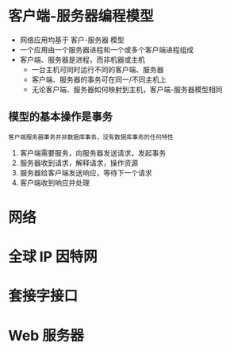 # 客户端-服务器编程模型

* 网络应用均基于 客户-服务器 模型
* 一个应用由一个服务器进程和一个或多个客户端进程组成
* 客户端、服务器是进程，而非机器或主机
	* 一台主机可同时运行不同的客户端、服务器
	* 客户端、服务器的事务可在同一/不同主机上
	* 无论客户端、服务器如何映射到主机，客户端-服务器模型相同

## 模型的基本操作是事务

	客户端服务器事务并非数据库事务，没有数据库事务的任何特性

1. 客户端需要服务，向服务器发送请求，发起事务
2. 服务器收到请求，解释请求，操作资源
3. 服务器给客户端发送响应，等待下一个请求
4. 客户端收到响应并处理

# 网络



# 全球 IP 因特网



# 套接字接口



# Web 服务器